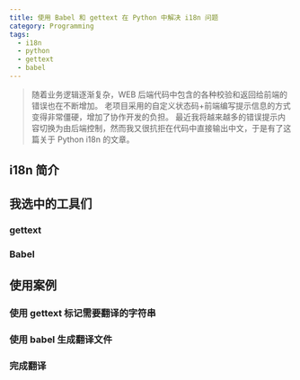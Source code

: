 ```yaml
---
title: 使用 Babel 和 gettext 在 Python 中解决 i18n 问题
category: Programming
tags:
  - i18n
  - python
  - gettext
  - babel
---
```


> 随着业务逻辑逐渐复杂，WEB 后端代码中包含的各种校验和返回给前端的错误也在不断增加。
> 老项目采用的自定义状态码+前端编写提示信息的方式变得非常僵硬，增加了协作开发的负担。
> 最近我将越来越多的错误提示内容切换为由后端控制，然而我又很抗拒在代码中直接输出中文，于是有了这篇关于 Python i18n 的文章。

<!-- more -->

## i18n 简介

## 我选中的工具们

### gettext

### Babel

## 使用案例

### 使用 gettext 标记需要翻译的字符串

### 使用 babel 生成翻译文件

### 完成翻译

